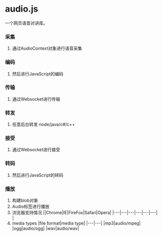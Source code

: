 # audio.js
一个网页语音对讲库。
### 采集
1. 通过AudioContext对象进行语音采集
### 编码
1. 然后进行JavaScript的编码
### 传输
1. 通过Websocket进行传输
### 转发
1. 任意后台转发 node/java/c#/c++
### 接受
1. 通过Websocket进行接受
### 转码
1. 然后进行JavaScript的转码
### 播放
1. 构建blob对象
2. Audio标签进行播放
3. 浏览器支持情况
||Chrome|IE|FireFox|Safari|Opera|
|---|---|---|---|---|---|
|<audio>|4.0|9.0|3.5|4.0|10.5|
|mp3|Y|Y|Y|Y|Y|
|wav|Y|N|Y|Y|Y|
|ogg|Y|N|Y|N|Y|
4. media types
|file format|media type|
|---|---|
|mp3|audio/mpeg|
|ogg|audio/ogg|
|wav|audio/wav|
